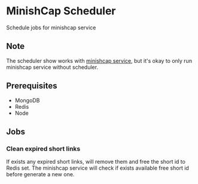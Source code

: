 # MinishCap Scheduler

Schedule jobs for minishcap service

## Note

The scheduler show works with [minishcap service](https://github.com/ecmadao/minishcap-service), but it's okay to only run minishcap service without scheduler.

## Prerequisites

- MongoDB
- Redis
- Node

## Jobs

### Clean expired short links

If exists any expired short links, will remove them and free the short id to Redis set.
The minishcap service will check if exists available free short id before generate a new one.
